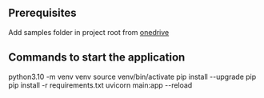## Prerequisites

Add samples folder in project root from [onedrive](https://skyglobal-my.sharepoint.com/:f:/r/personal/karthikraja_vadivel_sky_uk/Documents/CLEAR%20Project/samples?csf=1&web=1&e=Ola1BN)

## Commands to start the application
python3.10 -m venv venv
source venv/bin/activate
pip install --upgrade pip
pip install -r requirements.txt
uvicorn main:app --reload
